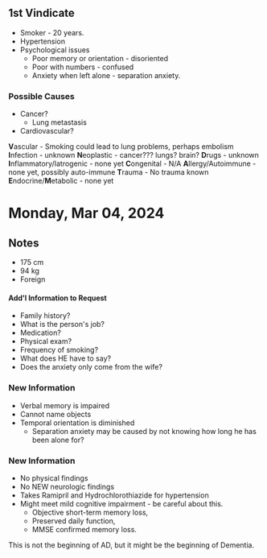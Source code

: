 ## 1st Vindicate
- Smoker - 20 years.
- Hypertension
- Psychological issues
	- Poor memory or orientation - disoriented
	- Poor with numbers - confused
	- Anxiety when left alone - separation anxiety. 

### Possible Causes
- Cancer?
	- Lung metastasis
- Cardiovascular?

**V**ascular - Smoking could lead to lung problems, perhaps embolism
**I**nfection - unknown
**N**eoplastic - cancer??? lungs? brain?
**D**rugs - unknown
**I**nflammatory/Iatrogenic - none yet
**C**ongenital - N/A
**A**llergy/Autoimmune - none yet, possibly auto-immune
**T**rauma - No trauma known
**E**ndocrine/**M**etabolic - none yet

# Monday, Mar 04, 2024

## Notes

- 175 cm
- 94 kg
- Foreign
#### Add'l Information to Request
- Family history?
- What is the person's job?
- Medication?
- Physical exam?
- Frequency of smoking?
- What does HE have to say?
- Does the anxiety only come from the wife?

### New Information

- Verbal memory is impaired
- Cannot name objects
- Temporal orientation is diminished
	- Separation anxiety may be caused by not knowing how long he has been alone for?

### New Information

- No physical findings
- No NEW neurologic findings
- Takes Ramipril and Hydrochlorothiazide for hypertension
- Might meet mild cognitive impairment - be careful about this.
	- Objective short-term memory loss,
	- Preserved daily function,
	- MMSE confirmed memory loss.

This is not the beginning of AD, but it might be the beginning of Dementia.
